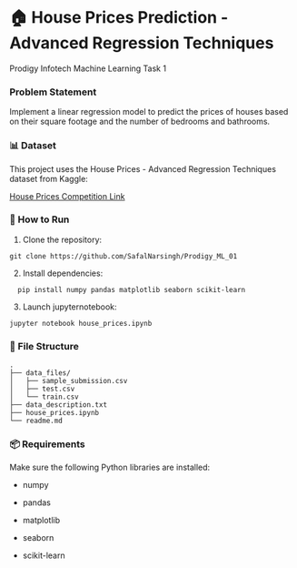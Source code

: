 # 🏠 House Prices Prediction - Advanced Regression Techniques 
Prodigy Infotech Machine Learning Task 1

### Problem Statement
Implement a linear regression model to predict the prices of houses based on their square footage and the number of bedrooms and bathrooms.

### 📊 Dataset
This project uses the House Prices - Advanced Regression Techniques dataset from Kaggle:

[House Prices Competition Link](https://www.kaggle.com/c/house-prices-advanced-regression-techniques/overview)

### 🚀 How to Run 
1. Clone the repository:
```
git clone https://github.com/SafalNarsingh/Prodigy_ML_01
```
2. Install dependencies:
 ```
   pip install numpy pandas matplotlib seaborn scikit-learn 
 ```
3. Launch jupyternotebook:
 ```
jupyter notebook house_prices.ipynb
 ```


### 📁  File Structure
```
.
├── data_files/
│   ├── sample_submission.csv
│   ├── test.csv
│   └── train.csv
├── data_description.txt
├── house_prices.ipynb
└── readme.md
```

### 📦 Requirements
Make sure the following Python libraries are installed:

- numpy

- pandas

- matplotlib

- seaborn

- scikit-learn

  
